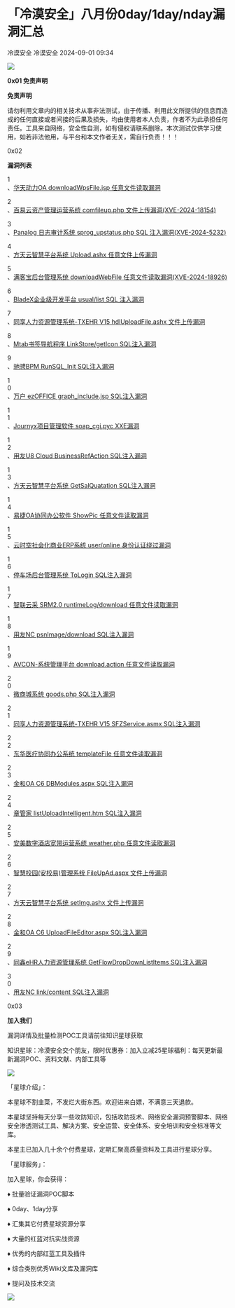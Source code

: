 #  「冷漠安全」八月份0day/1day/nday漏洞汇总   
冷漠安全  冷漠安全   2024-09-01 09:34  
  
![](https://mmbiz.qpic.cn/sz_mmbiz_gif/rPMtsalfZ0pFeDPJNnYaE7pYibBLQrUbLZwqelcotCqhYf0seBKfHroSUm8XuHyka5I3SmicWcJYUpZbFmxJCZ1Q/640?wx_fmt=gif&from=appmsg "")  
  
**0x01 免责声明**  
  
**免责声明**  
  
请勿利用文章内的相关技术从事非法测试，由于传播、利用此文所提供的信息而造成的任何直接或者间接的后果及损失，均由使用者本人负责，作者不为此承担任何责任。工具来自网络，安全性自测，如有侵权请联系删除。本次测试仅供学习使用，如若非法他用，与平台和本文作者无关，需自行负责！！！  
  
0x02  
  
**漏洞列表**  
  
1  
、[华天动力OA downloadWpsFile.jsp 任意文件读取漏洞](https://mp.weixin.qq.com/s?__biz=MzkyNDY3MTY3MA==&mid=2247485038&idx=1&sn=117090c1ceae1ff183980c822908b374&chksm=c1d30db7f6a484a144c256b689f2fc23b5ae6691ea90752c54cfe84521b9211b6721172d5b49&scene=21#wechat_redirect)  
[](https://mp.weixin.qq.com/s?__biz=MzkyNDY3MTY3MA==&mid=2247484749&idx=1&sn=4e6fe86ebd9d301eef3276a22df617a7&chksm=c1d30e94f6a48782958be3d020abe4573bea45fa51867bf472ec8b0527219769049bfb873d82&scene=21#wechat_redirect)  
  
  
2  
、[百易云资产管理运营系统 comfileup.php 文件上传漏洞(XVE-2024-18154)](https://mp.weixin.qq.com/s?__biz=MzkyNDY3MTY3MA==&mid=2247485048&idx=1&sn=78e6d2231f1e075130aff92d0e70cacb&chksm=c1d30da1f6a484b7c2a9bccf9c1dc3539cea03c7d277d3c4114bd14d84a598ca3332152192fa&scene=21#wechat_redirect)  
[](https://mp.weixin.qq.com/s?__biz=MzkyNDY3MTY3MA==&mid=2247484758&idx=1&sn=ef9a30a3c1e94bcceb2e7c0618d4bcd7&chksm=c1d30e8ff6a487998338c1b850956cc62d83c50dae341dd1ffd1110d295d7053c0fa7e56f3d2&scene=21#wechat_redirect)  
  
  
3  
、[Panalog 日志审计系统 sprog_upstatus.php SQL 注入漏洞(XVE-2024-5232)](https://mp.weixin.qq.com/s?__biz=MzkyNDY3MTY3MA==&mid=2247485057&idx=1&sn=cc02af6db342a429b436450ae060e34d&chksm=c1d30d58f6a4844eb649567a7e60996db1c24bb0770350653968460db07b5b385a21ef1ea236&scene=21#wechat_redirect)  
[](https://mp.weixin.qq.com/s?__biz=MzkyNDY3MTY3MA==&mid=2247484768&idx=1&sn=82638260e1aafd174cf2bf5c6066735b&chksm=c1d30eb9f6a487afa04b68824d256d8ce508853310bd5c13cc6e6f992f680942790c0850201e&scene=21#wechat_redirect)  
  
  
4  
、[方天云智慧平台系统 Upload.ashx 任意文件上传漏洞](https://mp.weixin.qq.com/s?__biz=MzkyNDY3MTY3MA==&mid=2247485067&idx=1&sn=e1cacfa89c75a522c97a834bfef66f1d&chksm=c1d30d52f6a48444d5b2eda2b30f873f856d16ff1f3c388efecabbb1b0d390c716719ab6377a&scene=21#wechat_redirect)  
[](https://mp.weixin.qq.com/s?__biz=MzkyNDY3MTY3MA==&mid=2247484777&idx=1&sn=820e3765c32cac80bdc5c598c0a21504&chksm=c1d30eb0f6a487a61a494cbe0303d925a5ee914ca5d2e84a1e19d63e4b80cd5748b75629f94d&scene=21#wechat_redirect)  
  
  
5  
、[满客宝后台管理系统 downloadWebFile 任意文件读取漏洞(XVE-2024-18926)](https://mp.weixin.qq.com/s?__biz=MzkyNDY3MTY3MA==&mid=2247485076&idx=1&sn=3d2808f7d33d61d4a3d068a129b6d213&chksm=c1d30d4df6a4845b9050fa142d91953fcc6c719c0adbd87f2a81cf160626055be64e6e58e1e9&scene=21#wechat_redirect)  
  
6  
、[BladeX企业级开发平台 usual/list SQL 注入漏洞](https://mp.weixin.qq.com/s?__biz=MzkyNDY3MTY3MA==&mid=2247485085&idx=1&sn=abd4d2d23dab5dd3549fcafc32fdd95a&chksm=c1d30d44f6a484522960a7564c2002ad98c6ceda848f606cd1e67d7e3d5940ca6f9a1250717d&scene=21#wechat_redirect)  
[](https://mp.weixin.qq.com/s?__biz=MzkyNDY3MTY3MA==&mid=2247484797&idx=1&sn=a1c71786059552df4ec381a46a11718d&chksm=c1d30ea4f6a487b2e35738216acbea04408d70f921733849420d6dc75403b18d18a190398437&scene=21#wechat_redirect)  
  
  
7  
、[同享人力资源管理系统-TXEHR V15 hdlUploadFile.ashx 文件上传漏洞](https://mp.weixin.qq.com/s?__biz=MzkyNDY3MTY3MA==&mid=2247485095&idx=1&sn=4d3d852a1bee066bf6c3946607d2ba86&chksm=c1d30d7ef6a4846836444fe752b8b0916a8c4b3de796a3abc0ce60a691d7b7d1c99d8aea2ae5&scene=21#wechat_redirect)  
  
  
8  
、[Mtab书签导航程序 LinkStore/getIcon SQL注入漏洞](https://mp.weixin.qq.com/s?__biz=MzkyNDY3MTY3MA==&mid=2247485104&idx=1&sn=19bc71eca0565fb775eafef63ba7869a&chksm=c1d30d69f6a4847fe23d5583a9119f57028b21f966b7bd693fdb550a9432fabf0b2d447b1d77&scene=21#wechat_redirect)  
  
  
9  
、[驰骋BPM RunSQL_Init SQL注入漏洞](https://mp.weixin.qq.com/s?__biz=MzkyNDY3MTY3MA==&mid=2247484824&idx=1&sn=e6e5401d780163028538dd02ba03821c&chksm=c1d30e41f6a48757afbcd24e8acbf9e90b01b3511a30c8a0e600ef15205c0770c9940623e1cc&scene=21#wechat_redirect)  
  
  
1  
0  
、[万户 ezOFFICE graph_include.jsp SQL注入漏洞](https://mp.weixin.qq.com/s?__biz=MzkyNDY3MTY3MA==&mid=2247485122&idx=1&sn=b80da660166505bb17778d53c825bdf4&chksm=c1d30d1bf6a4840d923ef65b0bb0fb18ee885b0af3af1c69257db7bc2325b4eae75b9076013a&scene=21#wechat_redirect)  
[](https://mp.weixin.qq.com/s?__biz=MzkyNDY3MTY3MA==&mid=2247484833&idx=1&sn=e9f2ab9e5b34ab9740de3a3337b06032&chksm=c1d30e78f6a4876e1eb9b8f808492559957a95afdf24abb741a50b3003bd41855649f0f09262&scene=21#wechat_redirect)  
  
  
1  
1  
、[Journyx项目管理软件 soap_cgi.pyc XXE漏洞](https://mp.weixin.qq.com/s?__biz=MzkyNDY3MTY3MA==&mid=2247484843&idx=1&sn=3707ee415efac192c118330bfdf7dfe6&chksm=c1d30e72f6a4876461569b523533463751f839f18681c2b98e78e57d41c5664eb08b20662ca7&scene=21#wechat_redirect)  
  
  
1  
2  
、[用友U8 Cloud BusinessRefAction SQL注入漏洞](https://mp.weixin.qq.com/s?__biz=MzkyNDY3MTY3MA==&mid=2247485143&idx=1&sn=afaae5bb90579f735bf7283622fb5822&chksm=c1d30d0ef6a484181fdf40b3f6e8eeba8b15ad11223efbacb7b012a35451566e253982cab8d2&scene=21#wechat_redirect)  
[](https://mp.weixin.qq.com/s?__biz=MzkyNDY3MTY3MA==&mid=2247484852&idx=1&sn=ce8c8441057765afd79d529d23997829&chksm=c1d30e6df6a4877be2a3d50082d0baa685107f9c9c3cc6b8b9f4499631fdb14ddfbb281d9fe4&scene=21#wechat_redirect)  
  
  
1  
3  
、[方天云智慧平台系统 GetSalQuatation SQL注入漏洞](https://mp.weixin.qq.com/s?__biz=MzkyNDY3MTY3MA==&mid=2247485152&idx=1&sn=d5ef25dc87f3c8b7f2277263f9852636&chksm=c1d30d39f6a4842fc77e2f6d814ce55fd56d5cecc3b5876530bb83a9ab8c983f5f017ef5bf30&scene=21#wechat_redirect)  
[](https://mp.weixin.qq.com/s?__biz=MzkyNDY3MTY3MA==&mid=2247484861&idx=1&sn=8c8e8cb718c10a00b4dfbd18280060de&chksm=c1d30e64f6a4877208980f99fd80c0a05b5c4e668ea4def585ddbb6fe79a6e49f4ac0cd06565&scene=21#wechat_redirect)  
  
  
1  
4  
、[易捷OA协同办公软件 ShowPic 任意文件读取漏洞](https://mp.weixin.qq.com/s?__biz=MzkyNDY3MTY3MA==&mid=2247485161&idx=1&sn=ac3c838bfd0bfda2e07466f4b3794808&chksm=c1d30d30f6a4842629d7a6056e096df69303a595d5216f75b64f7a310e663ca2a83151cd4384&scene=21#wechat_redirect)  
[](https://mp.weixin.qq.com/s?__biz=MzkyNDY3MTY3MA==&mid=2247484871&idx=1&sn=4a0607270c1a092e7d2aa474834733dd&chksm=c1d30e1ef6a48708382c2422910ffcf83140ba559fd8dc07cb1630c6fbdca066a4032b7a99ee&scene=21#wechat_redirect)  
  
  
1  
5  
、[云时空社会化商业ERP系统 user/online 身份认证绕过漏洞](https://mp.weixin.qq.com/s?__biz=MzkyNDY3MTY3MA==&mid=2247485171&idx=1&sn=164d459d13a6689bebec175d2e239f1d&chksm=c1d30d2af6a4843c130b871429a1356c682979b3e3aea8f81fe1c78b808144e6dddfc8f02ca5&scene=21#wechat_redirect)  
[](https://mp.weixin.qq.com/s?__biz=MzkyNDY3MTY3MA==&mid=2247484881&idx=1&sn=71991cf3b6dfca2c2a387dc6232bba18&chksm=c1d30e08f6a4871ed74650f580a4c16600c7e1a511fea85e764011b7d07f364a24e24fa15cac&scene=21#wechat_redirect)  
  
  
1  
6  
、[停车场后台管理系统 ToLogin SQL注入漏洞](https://mp.weixin.qq.com/s?__biz=MzkyNDY3MTY3MA==&mid=2247484890&idx=1&sn=ab24615ca49f9f1781802cf6ecb34bfa&chksm=c1d30e03f6a48715523327cb4a914f2cde15c54f7f123ede6277ee5b36ee3668c4ec002aacc0&scene=21#wechat_redirect)  
  
  
1  
7  
、[智联云采 SRM2.0 runtimeLog/download 任意文件读取漏洞](https://mp.weixin.qq.com/s?__biz=MzkyNDY3MTY3MA==&mid=2247485190&idx=1&sn=72b273910c65d5453093d9f351fc1127&chksm=c1d30cdff6a485c9af2f190c1e3d7f60c94c760096cc02eed4af097edc7810d3202e26d4935a&scene=21#wechat_redirect)  
[](https://mp.weixin.qq.com/s?__biz=MzkyNDY3MTY3MA==&mid=2247484900&idx=1&sn=4ebc870f638c3b8ed47f8a834608df84&chksm=c1d30e3df6a4872bb7d71e0f96951b633c06fbabc47210f7837173ee5ea910b11f8b720f393d&scene=21#wechat_redirect)  
  
  
1  
8  
、[用友NC psnImage/download SQL注入漏洞](https://mp.weixin.qq.com/s?__biz=MzkyNDY3MTY3MA==&mid=2247485199&idx=1&sn=debea9cdd57778a7491be02f4452c324&chksm=c1d30cd6f6a485c010fe8efbead2caf1bbe95f0317c470c422abd71ed35cf96a067dcf7f8f34&scene=21#wechat_redirect)  
[](https://mp.weixin.qq.com/s?__biz=MzkyNDY3MTY3MA==&mid=2247484909&idx=1&sn=338b7ffdb7fea6ee8fb7a2101a3210a9&chksm=c1d30e34f6a48722fb81016f70e30f325ddfd1ffc33fbc9ddce507a6ad3e67e558d60835a5d6&scene=21#wechat_redirect)  
  
  
1  
9  
、[AVCON-系统管理平台 download.action 任意文件读取漏洞](https://mp.weixin.qq.com/s?__biz=MzkyNDY3MTY3MA==&mid=2247485210&idx=1&sn=5e103e44c3b737b890cea7015e27e165&chksm=c1d30cc3f6a485d5ad3149ee4da58ece0ea783d300e21402fc877172329af58ab2ddbae3495f&scene=21#wechat_redirect)  
[](https://mp.weixin.qq.com/s?__biz=MzkyNDY3MTY3MA==&mid=2247484918&idx=1&sn=0a83f55fe8b1cc96dfcc6f470298b4b6&chksm=c1d30e2ff6a487396025cd7f86fd4f11cba4cf71a9b585e6078b69d812179b318ab8d9308649&scene=21#wechat_redirect)  
  
  
2  
0  
、[微商城系统 goods.php SQL注入漏洞](https://mp.weixin.qq.com/s?__biz=MzkyNDY3MTY3MA==&mid=2247484928&idx=1&sn=8f6f41b23a814f6801243e8d4d000ea0&chksm=c1d30dd9f6a484cfce8686ead58b46bb33f5ca7bd90a5d2d3a56625f7b7da16dc70f22a9963b&scene=21#wechat_redirect)  
  
  
2  
1  
、[同享人力资源管理系统-TXEHR V15 SFZService.asmx SQL注入漏洞](https://mp.weixin.qq.com/s?__biz=MzkyNDY3MTY3MA==&mid=2247485228&idx=1&sn=b2f516d17addda6cb287e67c514b848a&chksm=c1d30cf5f6a485e31a189b80abcb6bd150b65de402262dcb1c734ea6592d64511905534bbdc2&scene=21#wechat_redirect)  
[](https://mp.weixin.qq.com/s?__biz=MzkyNDY3MTY3MA==&mid=2247484937&idx=1&sn=3e2ee3446ff6d32b4d34361b87a04a9c&chksm=c1d30dd0f6a484c6770c873fa5738d7dc3b659891976bd6d09d987b5f96784d988fa8d31ce6b&scene=21#wechat_redirect)  
  
  
2  
2  
、[东华医疗协同办公系统 templateFile 任意文件读取漏洞](https://mp.weixin.qq.com/s?__biz=MzkyNDY3MTY3MA==&mid=2247485237&idx=1&sn=21a4018164246cabde925e702c2f97cd&chksm=c1d30cecf6a485fae9489cb4517a73649c01f99bd7221e43f1e14d9d863f1c6459eb26809159&scene=21#wechat_redirect)  
[](https://mp.weixin.qq.com/s?__biz=MzkyNDY3MTY3MA==&mid=2247484947&idx=1&sn=caf4b8008b144ad2f21108d340b0b117&chksm=c1d30dcaf6a484dc411888104a77f91f37732550dd3cdbec0fa7aa5307026dfa932255c30780&scene=21#wechat_redirect)  
  
  
2  
3  
、[金和OA C6 DBModules.aspx SQL注入漏洞](https://mp.weixin.qq.com/s?__biz=MzkyNDY3MTY3MA==&mid=2247484956&idx=1&sn=f1c90002b490ec19bd8d57d2e13848ed&chksm=c1d30dc5f6a484d346d8bcf657dd5f65a4fe48c8190ac04922f39f0883eee1e95da155f82c87&scene=21#wechat_redirect)  
  
  
2  
4  
、[章管家 listUploadIntelligent.htm SQL注入漏洞](https://mp.weixin.qq.com/s?__biz=MzkyNDY3MTY3MA==&mid=2247485255&idx=1&sn=1171760000b4ab0597885508587d4026&chksm=c1d30c9ef6a48588ffff931630144f15d1f0d96f9b83e9d06f11ab2cf30dee29897124c9840d&scene=21#wechat_redirect)  
[](https://mp.weixin.qq.com/s?__biz=MzkyNDY3MTY3MA==&mid=2247484965&idx=1&sn=0b30b769b080c364a55062767c53fe60&chksm=c1d30dfcf6a484ead5cfcb51773d4631151275e9f1e7e19b17f1078e4c1a0f43b8f88730fa0d&scene=21#wechat_redirect)  
  
  
2  
5  
、[安美数字酒店宽带运营系统 weather.php 任意文件读取漏洞](https://mp.weixin.qq.com/s?__biz=MzkyNDY3MTY3MA==&mid=2247485265&idx=1&sn=ff32978c8d2e42571a01a3f37b76bb8a&chksm=c1d30c88f6a4859e2603ce5fceb1de48c6dd5ca91a80b580afa6691ad31ca0eff120ced19cdc&scene=21#wechat_redirect)  
[](https://mp.weixin.qq.com/s?__biz=MzkyNDY3MTY3MA==&mid=2247484974&idx=1&sn=a060a568e4391ce430fc2ded4db0b4eb&chksm=c1d30df7f6a484e14583d4de83e89f21a4b9e6f0f1cf0b7582a7b5060e58c10027074f616064&scene=21#wechat_redirect)  
  
  
2  
6  
、[智慧校园(安校易)管理系统 FileUpAd.aspx 文件上传漏洞](https://mp.weixin.qq.com/s?__biz=MzkyNDY3MTY3MA==&mid=2247485279&idx=1&sn=c6ef272be6b885c237e8da87c2885c54&chksm=c1d30c86f6a4859000ef8b53add344c459ad3ca7319b8c52f86eba81d18f236823f33f5441a1&scene=21#wechat_redirect)  
[](https://mp.weixin.qq.com/s?__biz=MzkyNDY3MTY3MA==&mid=2247484983&idx=1&sn=edac4bc4af1eec375cb81433fc9e0900&chksm=c1d30deef6a484f8a5ae42285af8b068b055c4f4338813284d9b1f1e2603cfa6c254e4fcccf0&scene=21#wechat_redirect)  
  
  
2  
7  
、[方天云智慧平台系统 setImg.ashx 文件上传漏洞](https://mp.weixin.qq.com/s?__biz=MzkyNDY3MTY3MA==&mid=2247485297&idx=1&sn=0b54ca34c0e746164c429bf818e57f12&chksm=c1d30ca8f6a485be45dbb9a81c94eb15de667e495a04bd36ff28a1d690dbe917bc9ccb2bbe12&scene=21#wechat_redirect)  
[](https://mp.weixin.qq.com/s?__biz=MzkyNDY3MTY3MA==&mid=2247484992&idx=1&sn=b69ca0fa47971b39d5852ca415619dc2&chksm=c1d30d99f6a4848fed52b7ebdd2f0592b725325b17cd4accd573edeecc408b719955081fd197&scene=21#wechat_redirect)  
  
  
2  
8  
、[金和OA C6 UploadFileEditor.aspx SQL注入漏洞](https://mp.weixin.qq.com/s?__biz=MzkyNDY3MTY3MA==&mid=2247485306&idx=1&sn=9dc6833c42465a1a6dac2e6a9eb72283&chksm=c1d30ca3f6a485b54b73e4c5b4e22a9130dcc092b880abb9997845fe0bc4105f4e44943eb516&scene=21#wechat_redirect)  
[](https://mp.weixin.qq.com/s?__biz=MzkyNDY3MTY3MA==&mid=2247485001&idx=1&sn=4d80a9004915ee124f8c737e9fa2b7fb&chksm=c1d30d90f6a48486897d0a4567ca05884a6f74eaff78f541b8293416c4799d9c9b0bbc0bf507&scene=21#wechat_redirect)  
  
  
2  
9  
、[同鑫eHR人力资源管理系统 GetFlowDropDownListItems SQL注入漏洞](https://mp.weixin.qq.com/s?__biz=MzkyNDY3MTY3MA==&mid=2247485315&idx=1&sn=831d8c6d105a6891c15b182c39dca8ec&chksm=c1d30c5af6a4854c2e7fe2e204d6d21d957c35e3b0dd194eeb00a841b9d08995dbb0d504455f&scene=21#wechat_redirect)  
[](https://mp.weixin.qq.com/s?__biz=MzkyNDY3MTY3MA==&mid=2247485012&idx=1&sn=0a51cce5ca303962f030e9b79429535d&chksm=c1d30d8df6a4849bc5859d1c9a0e8e0811171b1d80c7947663bd414f23b5fcb2678abc70aa53&scene=21#wechat_redirect)  
  
  
3  
0  
、[用友NC link/content SQL注入漏洞](https://mp.weixin.qq.com/s?__biz=MzkyNDY3MTY3MA==&mid=2247485021&idx=1&sn=e87a9d4f2c6dd0f490ac686d91274754&chksm=c1d30d84f6a48492b656408a34a01e9c88ae05419fbd36f0963051eb5bc2610afb94575585b8&scene=21#wechat_redirect)  
  
  
0x03  
  
**加入我们**  
  
漏洞详情及批量检测POC工具请前往知识星球获取  
  
知识星球：冷漠安全交个朋友，限时优惠券：加入立减25星球福利：每天更新最新漏洞POC、资料文献、内部工具等  
  
  
![](https://mmbiz.qpic.cn/sz_mmbiz_jpg/rPMtsalfZ0p9QsHInLulKfJuSS3YeovRQeeVasOOgWB4SiaibnLPia4OYYav8pTibDCibcp7KSQW9wPNIOXTTHFKIiaQ/640?wx_fmt=other&from=appmsg "")  
  
「星球介绍」：  
  
本星球不割韭菜，不发烂大街东西。欢迎进来白嫖，不满意三天退款。  
  
本星球坚持每天分享一些攻防知识，包括攻防技术、网络安全漏洞预警脚本、网络安全渗透测试工具、解决方案、安全运营、安全体系、安全培训和安全标准等文库。  
  
本星主已加入几十余个付费星球，定期汇聚高质量资料及工具进行星球分享。  
  
  
「星球服务」：  
  
  
加入星球，你会获得：  
  
  
♦ 批量验证漏洞POC脚本  
  
  
♦ 0day、1day分享  
  
  
♦ 汇集其它付费星球资源分享  
  
  
♦ 大量的红蓝对抗实战资源  
  
  
♦ 优秀的内部红蓝工具及插件  
  
  
♦ 综合类别优秀Wiki文库及漏洞库  
  
  
♦ 提问及技术交流  
  
![](https://mmbiz.qpic.cn/sz_mmbiz_gif/rPMtsalfZ0picKolZnrricCP6Q7dxaT7udOgIhYklfZeibQK8Pk9x2WWxb7IXLMlh2EP4a4WMJw40LicPBqUicGWVpQ/640?wx_fmt=gif&from=appmsg "")  
  
  

